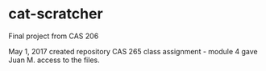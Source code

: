 # cat-scratcher
Final project from CAS 206

May 1, 2017
created repository CAS 265 class assignment - module 4
gave Juan M. access to the files.
